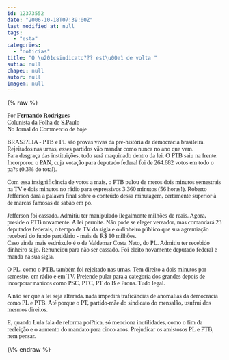 ```yaml
---
id: 12373552
date: "2006-10-18T07:39:00Z"
last_modified_at: null
tags:
  - "esta"
categories:
  - "noticias"
title: "O \u201csindicato??? est\u00e1 de volta "
sutia: null
chapeu: null
autor: null
imagem: null
---
```

{\% raw %}
<p><P><FONT face=Verdana>Por <STRONG>Fernando Rodrigues</STRONG><BR>Colunista da Folha de S.Paulo<BR>No Jornal do Commercio de hoje </FONT></P></p>
<p><P><FONT face=Verdana>BRAS??LIA - PTB e PL são provas vivas da pré-história da democracia brasileira. Rejeitados nas urnas, esses partidos vão mandar como nunca no ano que vem. <BR>Para desgraça das instituições, tudo será maquinado dentro da lei. O PTB saiu na frente. Incorporou o PAN, cuja votação para deputado federal foi de 264.682 votos em todo o pa?s (0,3% do total). </FONT></P></p>
<p><P><FONT face=Verdana>Com essa insignificância de votos a mais, o PTB pulou de meros dois minutos semestrais na TV e dois minutos no rádio para expressivos 3.360 minutos (56 horas!). Roberto Jefferson dará a palavra final sobre o conteúdo dessa minutagem, certamente superior à de marcas famosas de sabão em pó. </FONT></P></p>
<p><P><FONT face=Verdana>Jefferson foi cassado. Admitiu ter manipulado ilegalmente milhões de reais. Agora, preside o PTB novamente. A lei permite. Não pode se eleger vereador, mas comandará 23 deputados federais, o tempo de TV da sigla e o dinheiro público que sua agremiação receberá do fundo partidário - mais de R$ 10 milhões. <BR>Caso ainda mais esdrúxulo é o de Valdemar Costa Neto, do PL. Admitiu ter recebido dinheiro sujo. Renunciou para não ser cassado. Foi eleito novamente deputado federal e manda na sua sigla. </FONT></P></p>
<p><P><FONT face=Verdana>O PL, como o PTB, também foi rejeitado nas urnas. Tem direito a dois minutos por semestre, em rádio e em TV. Pretende pular para a categoria dos grandes depois de incorporar nanicos como PSC, PTC, PT do B e Prona. Tudo legal. </FONT></P></p>
<p><P><FONT face=Verdana>A não ser que a lei seja alterada, nada impedirá traficâncias de anomalias da democracia como PL e PTB. Até porque o PT, partido-mãe do sindicato do mensalão, usufrui dos mesmos direitos. </FONT></P></p>
<p><P><FONT face=Verdana>E, quando Lula fala de reforma pol?tica, só menciona inutilidades, como o fim da reeleição e o aumento do mandato para cinco anos. Prejudicar os amistosos PL e PTB, nem pensar.</FONT> </P> </p>
{\% endraw %}